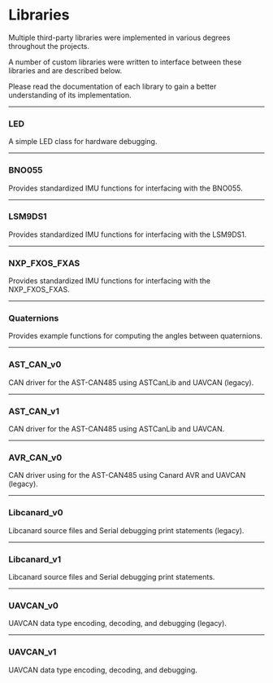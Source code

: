 # Libraries

Multiple third-party libraries were implemented in various degrees throughout the projects. 

A number of custom libraries were written to interface between these libraries and are described below.

Please read the documentation of each library to gain a better understanding of its implementation.

---

### LED

A simple LED class for hardware debugging.

---

### BNO055

Provides standardized IMU functions for interfacing with the BNO055.

---

### LSM9DS1

Provides standardized IMU functions for interfacing with the LSM9DS1.

---

### NXP_FXOS_FXAS

Provides standardized IMU functions for interfacing with the NXP_FXOS_FXAS.

---

### Quaternions

Provides example functions for computing the angles between quaternions.

---

### AST_CAN_v0

CAN driver for the AST-CAN485 using ASTCanLib and UAVCAN (legacy).

---

### AST_CAN_v1

CAN driver for the AST-CAN485 using ASTCanLib and UAVCAN.

---

### AVR_CAN_v0

CAN driver using for the AST-CAN485 using Canard AVR and UAVCAN (legacy).

---

### Libcanard_v0

Libcanard source files and Serial debugging print statements (legacy).

---

### Libcanard_v1

Libcanard source files and Serial debugging print statements.

---

### UAVCAN_v0

UAVCAN data type encoding, decoding, and debugging (legacy).

---

### UAVCAN_v1

UAVCAN data type encoding, decoding, and debugging.
